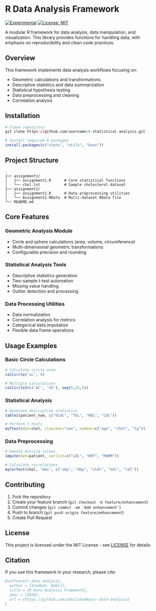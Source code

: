 # R Data Analysis Framework
[![Experimental](https://img.shields.io/badge/Status-Experimental-orange.svg)](https://shields.io/)
[![License: MIT](https://img.shields.io/badge/License-MIT-blue.svg)](https://opensource.org/licenses/MIT)

A modular R framework for data analysis, data manipulation, and visualization. This library provides functions for handling data, with emphasis on reproducibility and clean code practices.

## Overview

This framework implements data analysis workflows focusing on:
- Geometric calculations and transformations
- Descriptive statistics and data summarization  
- Statistical hypothesis testing
- Data preprocessing and cleaning
- Correlation analysis

## Installation

```r
# Clone repository
git clone https://github.com/username/r-statistical-analysis.git

# Install required R packages
install.packages(c("stats", "utils", "base"))
```

## Project Structure

```
.
├── assignment1/
│   ├── assignment1.R      # Core statistical functions
│   └── chol.txt           # Sample cholesterol dataset
├── assignment2/
│   ├── assignment2.R      # Data preprocessing utilities  
│   └── Assignment2.RData  # Multi-dataset RData file
└── README.md
```

## Core Features

### Geometric Analysis Module
- Circle and sphere calculations (area, volume, circumference)
- Multi-dimensional geometric transformations
- Configurable precision and rounding

### Statistical Analysis Tools
- Descriptive statistics generation
- Two-sample t-test automation
- Missing value handling
- Outlier detection and processing

### Data Processing Utilities
- Data normalization
- Correlation analysis for metrics
- Categorical data imputation
- Flexible data frame operations

## Usage Examples

### Basic Circle Calculations
```r
# Calculate circle area
calCircle('ac', 4)

# Multiple calculations
calCircle2(c('AC', 'VS'), seq(5,25,5))
```

### Statistical Analysis
```r
# Generate descriptive statistics
table1(patient_num, c("GLUC", "TGL", "HDL", "LDL"))

# Perform t-tests
myTtest(dat=chol, classVar="sex", numVar=c("age", "chol", "tg"))
```

### Data Preprocessing
```r
# Handle missing values
impute(dat=patient, varlist=c("LDL", "HRT", "MAMM"))

# Calculate correlations
myCorTest(chol, "bmi", c("sbp", "dbp", "vldl", "hdl", "ldl"))
```

## Contributing

1. Fork the repository
2. Create your feature branch (`git checkout -b feature/enhancement`)
3. Commit changes (`git commit -am 'Add enhancement'`)
4. Push to branch (`git push origin feature/enhancement`)
5. Create Pull Request

## License

This project is licensed under the MIT License - see [LICENSE](LICENSE) for details.

## Citation

If you use this framework in your research, please cite:
```bibtex
@software{r_data_analysis,
  author = {Shadman, Nabil},
  title = {R Data Analysis Framework},
  year = {2020},
  url = {https://github.com/nabilshadman/r-data-analysis}
}
```
